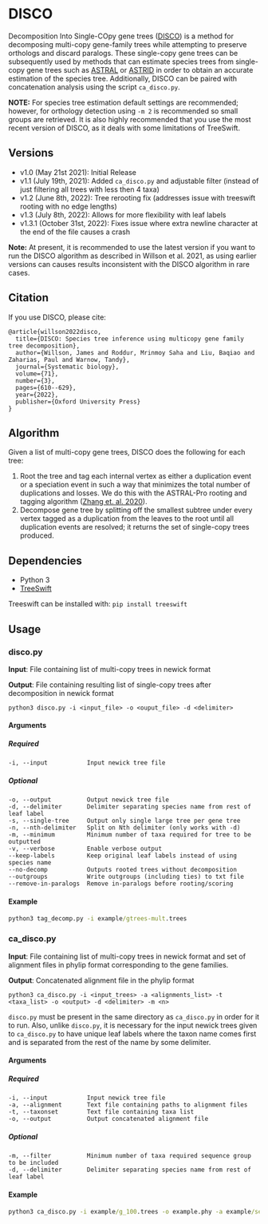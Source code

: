 # DISCO

Decomposition Into Single-COpy gene trees ([DISCO](https://doi.org/10.1093/sysbio/syab070)) is a method for decomposing multi-copy gene-family trees while attempting to preserve orthologs and discard paralogs. These single-copy gene trees can be subsequently used by methods that can estimate species trees from single-copy gene trees such as [ASTRAL](https://github.com/smirarab/ASTRAL) or [ASTRID](https://github.com/pranjalv123/ASTRID) in order to obtain an accurate estimation of the species tree. Additionally, DISCO can be paired with concatenation analysis using the script `ca_disco.py`. 

**NOTE:** For species tree estimation default settings are recommended; however, for orthology detection using `-m 2` is recommended so small groups are retrieved. It is also highly recommended that you use the most recent version of DISCO, as it deals with some limitations of TreeSwift.

## Versions

- v1.0 (May 21st 2021): Initial Release
- v1.1 (July 19th, 2021): Added `ca_disco.py` and adjustable filter (instead of just filtering all trees with less then 4 taxa)
- v1.2 (June 8th, 2022): Tree rerooting fix (addresses issue with treeswift rooting with no edge lengths)
- v1.3 (July 8th, 2022): Allows for more flexibility with leaf labels
- v1.3.1 (October 31st, 2022): Fixes issue where extra newline character at the end of the file causes a crash 

**Note:** At present, it is recommended to use the latest version if you want to run the DISCO algorithm as described in Willson et al. 2021, as using earlier versions can causes results inconsistent with the DISCO algorithm in rare cases. 

## Citation

If you use DISCO, please cite:
```
@article{willson2022disco,
  title={DISCO: Species tree inference using multicopy gene family tree decomposition},
  author={Willson, James and Roddur, Mrinmoy Saha and Liu, Baqiao and Zaharias, Paul and Warnow, Tandy},
  journal={Systematic biology},
  volume={71},
  number={3},
  pages={610--629},
  year={2022},
  publisher={Oxford University Press}
}
```

## Algorithm

Given a list of multi-copy gene trees, DISCO does the following for each tree:

1. Root the tree and tag each internal vertex as either a duplication event or a speciation event in such a way that minimizes the total number of duplications and losses. We do this with the ASTRAL-Pro rooting and tagging algorithm ([Zhang et. al. 2020](https://doi.org/10.1093/molbev/msaa139)).
2. Decompose gene tree by splitting off the smallest subtree under every vertex tagged as a duplication from the leaves to the root until all duplication events are resolved; it returns the set of single-copy trees produced.

## Dependencies

- Python 3
- [TreeSwift](https://github.com/niemasd/TreeSwift)

Treeswift can be installed with: `pip install treeswift`

## Usage

### disco.py

**Input**: File containing list of multi-copy trees in newick format

**Output**: File containing resulting list of single-copy trees after decomposition in newick format

```
python3 disco.py -i <input_file> -o <ouput_file> -d <delimiter>
```

#### Arguments

##### Required

```
-i, --input           Input newick tree file
```

##### Optional

```
-o, --output          Output newick tree file
-d, --delimiter       Delimiter separating species name from rest of leaf label
-s, --single-tree     Output only single large tree per gene tree 
-n, --nth-delimiter   Split on Nth delimiter (only works with -d)
-m, --minimum         Minimum number of taxa required for tree to be outputted
-v, --verbose         Enable verbose output
--keep-labels         Keep original leaf labels instead of using species name
--no-decomp           Outputs rooted trees without decomposition
--outgroups           Write outgroups (including ties) to txt file
--remove-in-paralogs  Remove in-paralogs before rooting/scoring
```

#### Example

```cmd
python3 tag_decomp.py -i example/gtrees-mult.trees
```

### ca_disco.py

**Input**: File containing list of multi-copy trees in newick format and set of alignment files in phylip format corresponding to the gene families.

**Output**: Concatenated alignment file in the phylip format

```
python3 ca_disco.py -i <input_trees> -a <alignments_list> -t <taxa_list> -o <output> -d <delimiter> -m <n> 
```

`disco.py` must be present in the same directory as `ca_disco.py` in order for it to run. Also, unlike `disco.py`, it is necessary for the input newick trees given to `ca_disco.py` to have unique leaf labels where the taxon name comes first and is separated from the rest of the name by some delimiter. 

#### Arguments

##### Required

```
-i, --input           Input newick tree file
-a, --alignment       Text file containing paths to alignment files
-t, --taxonset        Text file containing taxa list
-o, --output          Output concatenated alignment file
```

##### Optional
```
-m, --filter          Minimum number of taxa required sequence group to be included
-d, --delimiter       Delimiter separating species name from rest of leaf label
```

#### Example

```cmd
python3 ca_disco.py -i example/g_100.trees -o example.phy -a example/seq_list.txt -t example/taxa_list.txt
```
